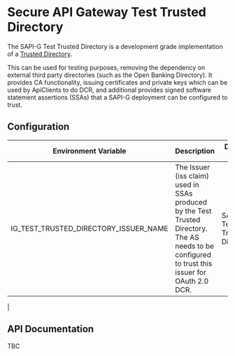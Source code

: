 # Secure API Gateway Test Trusted Directory
The SAPI-G Test Trusted Directory is a development grade implementation of a [Trusted Directory](https://github.com/SecureApiGateway/SecureApiGateway/wiki/Trusted-Directories). 

This can be used for testing purposes, removing the dependency on external third party directories 
(such as the Open Banking Directory). It provides CA functionality, issuing certificates and private keys which can be
used by ApiClients to do DCR, and additional provides signed software statement assertions (SSAs) that a SAPI-G 
deployment can be configured to trust.

## Configuration

| Environment Variable                  | Description                                                                                                                                           | Default Value                 |
|---------------------------------------|-------------------------------------------------------------------------------------------------------------------------------------------------------|-------------------------------|
| IG_TEST_TRUSTED_DIRECTORY_ISSUER_NAME | The Issuer (iss claim) used in SSAs produced by the Test Trusted Directory.<br/>The AS needs to be configured to trust this issuer for OAuth 2.0 DCR. | SAPI-G Test Trusted Directory |
 | 


## API Documentation
TBC
